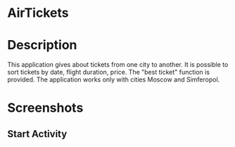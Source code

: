 # AirTickets
# Description
This application gives about tickets from one city to another. It is possible to sort tickets by date, flight duration, price. The "best ticket" function is provided.
The application works only with cities Moscow and Simferopol.
# Screenshots
## Start Activity
